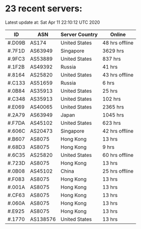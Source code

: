 # 23 recent servers:

Latest update at: Sat Apr 11 22:10:12 UTC 2020

| ID | ASN | Server Country | Online |
| -- | --- | -------------- | ------ |
| #.D09B | AS174 | United States | 48 hrs offline |
| #.7F1D | AS63949 | Singapore | 3629 hrs |
| #.9FC3 | AS53889 | United States | 837 hrs |
| #.1F2B | AS49392 | Russia | 41 hrs |
| #.8164 | AS25820 | United States | 43 hrs offline |
| #.C133 | AS51659 | Russia | 6 hrs |
| #.0B84 | AS35913 | United States | 25 hrs |
| #.C348 | AS35913 | United States | 102 hrs |
| #.E069 | AS40065 | United States | 2365 hrs |
| #.2A79 | AS63949 | Japan | 1045 hrs |
| #.F7DA | AS45102 | United States | 623 hrs |
| #.606C | AS20473 | Singapore | 42 hrs offline |
| #.B607 | AS8075 | Hong Kong | 13 hrs |
| #.68D3 | AS8075 | Hong Kong | 9 hrs |
| #.6C35 | AS25820 | United States | 60 hrs offline |
| #.723D | AS8075 | Hong Kong | 13 hrs |
| #.0B08 | AS45102 | China | 25 hrs offline |
| #.F083 | AS8075 | Hong Kong | 13 hrs |
| #.001A | AS8075 | Hong Kong | 13 hrs |
| #.CF63 | AS8075 | Hong Kong | 13 hrs |
| #.060A | AS8075 | Hong Kong | 13 hrs |
| #.E925 | AS8075 | Hong Kong | 13 hrs |
| #.1770 | AS138576 | United States | 13 hrs |

